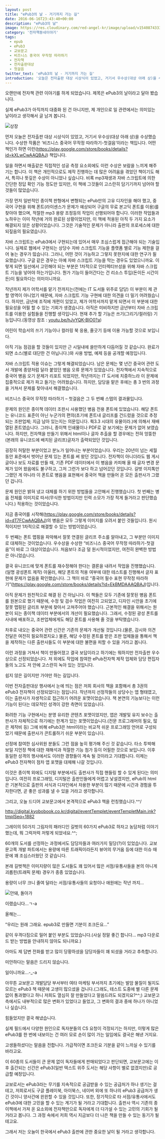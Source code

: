 ```yaml
---
layout: post
title: "ePub3의 날 - 거기까지 가는 길"
date: 2016-06-16T23:43:40+00:00
description: "ePub3의 날"
image: https://res.cloudinary.com/red-angel-kr/image/upload/v1540874333/blog_img/ebook_vil.jpg
category: '전자책동네이야기'  
tags: 
  - epub
  - ePub3
  - 교보문고
  - 비즈니스 중국어 무작정 따라하기
  - 전자책
  - 전자출판대상
  - 첫걸음
twitter_text: 'ePub3의 날 - 거기까지 가는 길'
introduction: '오늘은 전자출판 대상 시상식이 있었고, 거기서 우수상(대상 아래 상)을 수상했습니다. 수상한 작품은 &#8216;비즈니스 중국어 무작정 따라하기-첫걸음&#8217;이라는 책입니다.'
---
```


오랜만에 전자책 관련 이야기를 하게 되었습니다. 제목은 ePub3의 날이라고 달아 봤습니다.
  
실제 ePub3가 아직까지 대중화 된 건 아니지만, 제 개인으로 일 관련에서는 의미있는 날이라고 생각해서 글 남겨 봅니다.

![상장](http://pbs.twimg.com/media/ClDxiT_VEAAtfT4.jpg)

먼저 오늘은 전자출판 대상 시상식이 있었고, 거기서 우수상(대상 아래 상)을 수상했습니다. 수상한 작품은 &#8216;비즈니스 중국어 무작정 따라하기-첫걸음&#8217;이라는 책입니다. 어떤 책인가 하면 이런(<a href="https://play.google.com/store/books/details?id=kXLwCwAAQBAJ" target="_blank">https://play.google.com/store/books/details?id=kXLwCwAAQBAJ</a>) 책입니다.

일을 하면서 매출같은 직접적인 성공 측정 요소외에도 이런 수상은 보람을 느끼게 해주기는 합니다. 이 책은 개인적으로도 제작 진행하는 데 많은 어려움을 겪었던 책이기도 해서, 특히나 뜻깊은 수상이 아니었나 싶습니다. 비록 mp3재생과 자바 스크립트에 의한 간단한 정답 확인 기능 정도만 있지만, 이 책에 그것들이 고스란히 담기기까지 넘어야 할 것들이 많았습니다.

가장 먼저 일반적인 종이책 판형에서 변형되는 ePub만의 고유 디자인을 해야 했고, 중국어 구현을 위해 폰트(라이센스가 문제가 예상되어 구글의 무료 본고딕 폰트를 이용)를 찾아야 했으며, 적절한 mp3 용량 조정등의 작업이 선행되어야 합니다. 이러한 작업들과 노하우는 이미 작년에 거의 완료된 상황이었지만, 이 책에 적용된 아직 두 가지 요소가 해결되지 않은 상황이었습니다. 그것은 기술적인 문제가 아니라 출판의 프로세스에 대한 되짚음의 필요였습니다.

자바 스크립트는 ePub3에서 구현되는데 있어서 매우 조심스럽게 접근해야 되는 기술입니다. 실제로 웹에서 구현되는 상당수 자바 스크립트 기능을 플랫폼 별로 기능 제한을 걸어 놓는 경우가 많습니다. 그러니, 어떤 것이 가능하고 그렇지 못한지에 대한 연구가 필요했습니다. 구글 같은 경우는 아예 자바 스크립트 기능을 막는 경우도 있었으니까요. 이렇게 되면 일선에서 고민해야 되는 부분은 1차적으로 인터렉티브성을 위해 자바 스크립트 기능을 넣어야 하는가입니다. 뭔가 기능이 들어간다는 건 리소스 투입(돈이든 시간이든)이 필요하다는 의미이니까요.

작년까지 제가 어학서를 맡기 전까지는(전에는 IT 도서들 위주로 담당) 이 부분이 제 관할 영역이 아니었기 때문에, 자바 스크립트 기능 구현에 대한 의견을 더 밀기 어려웠습니다. 하지만, 금년에 조직에 개편이 있었고, 제가 어학서까지 맡게 되면서 이 부분에 대한 필요성을 어필 할 수 있는 기회가 생겼습니다. 아직은 미비하지만 금년부터 자바 스크립트를 이용한 실험들을 진행할 생각입니다. 현재 추가 할 기능은 쓰기(그리기/컬러링) 기능입니다.(동영상 참조 : <a href="http://youtu.be/hJvYQK-BIO0?a" target="_blank">youtu.be/hJvYQK-BIO0?a</a>)
  
어린이 학습서의 쓰기 기능이나 컬러링 북 응용, 줄긋기 등에 이용 가능할 것으로 보입니다.

아직 기능 점검을 할 것들이 있지만 근 시일내에 쓸만하게 다듬어질 것 같습니다. 완료가 되면 소스(별로 대단한 건 아닙니다.)와 사용 방법, 예제 등을 공개할 예정입니다.

자바 스크립트 적용 이슈는 그렇게 해결되었습니다. 남은 문제는 몇 년간 중국어 관련 도서 개발에 종양처럼 달라 붙었던 병음 오류 문제가 있었습니다. 전자책에서 지속적으로 중국어 병음 오기 문제가 리포트 되었지만, 작년까지는 IT 도서에 치중하느라 이 문제에 집중적으로 제가 파고 들기는 어려웠습니다. 하지만, 담당을 맡은 후에는 총 3 번의 과정을 거쳐서 문제를 찾아내서 해결했습니다. 

비즈니스 중국어 무작정 따라하기 &#8211; 첫걸음은 그 두 번째 스탭의 결과물입니다.
  
문제의 원인은 종이책 데이터 조판시 사용했던 병음 전용 폰트에 있었습니다. 해당 폰트는 유니코드 표준이 아닌 누군가의 편의(초기에 폰트내 글리프를 건드렸을 것으로 추정되는 조판업체; 지금 남아 있는지는 의문입니다. 쿽3.3 시대의 유물이라.)에 의해서 재배열된 폰트였습니다. 그러니, 종이책 인쇄물이나 PDF로 겉 보기에는 문제가 없어 보였습니다. 하지만, 전자책을 만들기 위해서 html이나 글자 추출을 할 경우에는 전혀 엉뚱한(본래의 유니코드에 배치된 글리프)글자가 출력되었던 것입니다.

굉장히 허탈한 부분이었고 분노가 일어나는 부분이었습니다. 우리는 20년이 넘는 세월 동안 표준에서 벗어난 문제 있는 폰트를 써 왔던 것입니다. 전자책이 아니더라도 웹 게시글이나 보도 자료를 만들 때, 기존 PDF 데이터에서 이 병음을 카피해 올 때 글자 변경 문제가 있어 왔음에도 불구하고, 그저 그런가 보다 하고 넘어갔던 것입니다. 길벗 이지톡만 그랬던 게 아니라 이 폰트로 병음을 표현해서 중국어 책을 만들어 온 모든 출판사가 그랬던 겁니다.

문제 원인은 밝혀 냈고 대체를 하기 위한 방법들을 고안해서 진행했습니다. 첫 번째는 병음 전체를 이미지로 따서(무식한 방법이지만 인력 소모가 가장 적게 들거라고 판단했습니다.) 적용하는 것이었습니다.

지금 중국어를 시작해(<https://play.google.com/store/books/details?id=dT7FCwAAQBAJ>)의 병음은 모두 그렇게 이미지를 오려서 붙인 것들입니다. 원시적이지만 1차적으로 해결할 수 있는 방법이었습니다.

두 번째는 폰트 맵핑을 파악해서 잘못 연결된 글리프 주소를 알아내고, 그 부분만 이미지로 대체하는 것이었습니다. 우수상을 수상한 &#8220;비즈니스 중국어 무작정 따라하기-첫걸음&#8221;이 바로 그 대상이었습니다. 처음보다 조금 덜 원시적이었지만, 여전히 완벽한 방법은 아니었습니다.

결국 유니코드에 맞게 폰트를 재수정해야 한다는 결론을 내려서 작업을 진행했습니다.(일명 광성폰트 제작) 아울러, 해당 폰트의 적용 여부에 대한 테스트를 진행해서 글자 표현에 문제가 없음을 확인했습니다. 그 책이 바로 &#8220;중국어 필수 표현 무작정 따라하기&#8221;(<https://play.google.com/store/books/details?id=EkBMDAAAQBAJ>)입니다.

아직 문제가 원천적으로 해결 된 건 아닙니다. 이 책들은 모두 기존에 잘못된 병음 폰트를 원본으로 했기 때문에, 수정 및 검수 작업은 여전히 고되었고, 디자인 시안을 초기에 잘못 맵핑된 글리프 부분에 찾아서 고쳐주어야 했습니다. 근본적인 해결을 위해서는 원본이 되는 종이책 데이터 부분에서의 개선이 필요했습니다. 그래서, 수정된 광성 폰트를 사내에 배포하고, 조판업체에게도 해당 폰트를 사용해 줄 것을 부탁했습니다. 

차후로 내오는 중국어 관련 신간은 기존의 문제가 개선될 것입니다.(물론, 감시와 의견 전달은 여전히 필요하겠지요.) 물론, 해당 수정된 폰트를 받은 조판 업체들을 통해서 책을 제작하는 다른 출판사들도 이 부분에 대한 불편을 피할 수 있을 거라고 봅니다.

이런 과정을 거쳐서 책이 만들어졌고 결국 보답이라고 하기에는 뭐하지만 전자출판 우수상으로 선정되었습니다. 저 외에도 작업에 참여한 ePub전자책 제작 업체와 담당 편집자들의 노고도 저 안에 고스란히 녹아 있는 것입니다. 

쉽지 않은 길이지만 가야만 하는 길입니다.

이번 전자출판대상 행사에서 눈에 띄는 점은 저희 회사의 책을 포함해서 총 3권의 ePub3 전자책이 선정되었다는 점입니다. 작년까지 선정작들의 상당수는 앱 형태였고, 이는 출판사가 자생적으로 접근하기 어려운 포맷이었습니다. 책 본연의 기능보다는 이런 기능이 된다는 데모적인 성격이 강한 측면이 있었습니다.

화려한 기능 구현에서는 분명 유리한 콘텐츠 포맷이었지만, 앱은 개발및 유지 보수는 출판사가 자체적으로 하기에는 한계가 있는 포맷이었습니다.(전문 프로그래머의 필요, 많은 제작비 등) 그에 비해 ePub3은 html이라는 비교적 쉬운 프로그래밍 언어로 구성되었기 때문에 출판사가 콘트롤하기 쉬운 부분이 있습니다. 

선정에 참여한 심사위원 분들도 그런 점을 높히 평가해 주신 것 같습니다. 타소 투박해 보일 지언정 책에 대한 재해석과 적절한 기능 첨가 등이 어필한 것으로 보입니다. 이후 동일한 성격의 행사에서도 이러한 경향들이 계속 될 것이라고 기대합니다. 이제는 ePub3 전자책이 점차 앱 포맷을 대체해 나갈 것입니다. 

이것은 종이책 외에도 디지털 부분에서도 출판사가 직접 핸들링 할 수 있게 된다는 의미입니다. 여전히 프로그래밍, 디지털은 출판인들에게 어렵고 낯설겠지만, ePub의 html은 기본적으로 출판의 서식과 디자인에서 차용한 부분이 많기 때문에 시간과 경험을 투자한다면, 곧 좋은 성과를 낼 수 있을 거라고 생각합니다.

그리고, 오늘 드디어 교보문고에서 본격적으로 ePub3 책을 런칭했습니다.^^/
  
<http://digital.kyobobook.co.kr/digital/eventTemplet/eventTempletMain.ink?tmplSeq=1882>

그레이의 50가지 그림자의 패러디인 길벗의 60가지 ePub3로 하자고 농담처럼 이야기했는데, 뭐 그럭저럭 저렇게 되었네요.^^;
  
60개의 도서를 선정하는 과정에서도 담당자들과 여러가지 밀당(?)이 있었습니다. 교보문고쪽 개발 파트에서는 용량에 따른 트래픽이라든지 뷰어의 무거움 등에 대한 이슈 때문에 꽤 조심스러웠던 것 같습니다. 

본래 길벗책은 이미지량이 많은 도서들도 꽤 있어서 많은 서점/유통사들을 본의 아니게 괴롭힌(트래픽 문제) 경우가 종종 있었습니다.
  
용량이 너무 크니 줄여 달라는 서점/유통사들의 요청이나 애원에는 작년 까지&#8230;

![안돼, 돌아가](https://dispatch.cdnser.be/wp-content/uploads/2017/02/20170212160722_qqq.jpg)

이랬습니다&#8230;ㄱ-a

올해는&#8230;
  
&#8220;우리는 원래 그래요. epub3로 만들면 기분이 조크든요&#8230;&#8221;
  
같이 우격다짐으로 밀어 붙인 부분도 있었습니다.(사실 정말 좋긴 합니다&#8230; mp3 다운로드 받는 방법을 안내하지 않아도 되니까요.)

아마도 제 답변 전화를 받고 많이 당황하셨을 담당자들이 꽤 되셨을 거라고 추측합니다.
  
미안하다는 말씀은 드리지 않습니다.
  
일이니까요&#8230;-_-a

아무튼 교보문고 개발담당 부서부터 여타 마케팅 부서까지 초기에는 발암 물질이 될지도 모르는 ePub3 책 때문에 고생이 많으셨을 겁니다.(그래도, 테스트 도중에 별 다른 문제 없이 통과했다고 하니 저희도 열심히 잘 만들었다고 말씀드려도 되겠지요?^^;) 교보문고측에서도 내부적으로 많은 변화가 있었다고 들었고, 그 변화의 결과 중에 하나가 아니었나 싶습니다.

힘들었지만 결국 해냈습니다.
  
실제 필드에서 다양한 원인으로 독자분들의 CS 요청이 걱정되기는 하지만, 이렇게 많은 ePub3를 한 번에 내보이는 건 여러 모로 손이 많이 가는 일임에도 결국은 해낸 거지요. 

고생들하셨다는 말씀을 전합니다. 가급적이면 조크든요 기분을 같이 느끼실 수 있기를 바라고요.
  
이 60종의 도서들이 큰 문제 없이 독자들에게 판매되었다고 판단되면, 교보문고에는 이후 출간되는 신간은 ePub3(일반 텍스트 위주 도서는 해당 사항이 별로 없겠지만)로 공급할 예정입니다. 

교보로서는 ePub3라는 무기를 지속적으로 공급받을 수 있는 공급처가 하나 생기는 걸 테고, 저희로서도 구글 플레이북, 아이북스, 네이버 외에 또 하나의 ePub3 공급처가 생긴 것이니 양사간에 윈윈할 수 있을 것입니다. 또한, 장기적으로 타 서점/유통사에서도 ePub3에 대한 고민을 할 수 있는 계기가 될 거라고 기대합니다. 출판사 역시 기존의 종이책에서 가져 온 요소외에 전자책만으로 독자에게 더 다가설 수 있는 고민의 기회가 될 거라고 봅니다. 그 과정 속에서 저희 역시 지금보다 더 나은 책을 만들 수 있는 동기가 될테고요.

그래서 저는 오늘이 한국에서 ePub3 출판에 관한 중요한 날이 될 거라고 생각합니다.